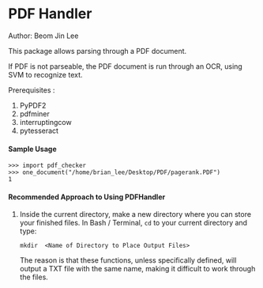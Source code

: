 # PDF Handler

Author: Beom Jin Lee

This package allows parsing through a PDF document.

If PDF is not parseable, the PDF document is run through an OCR, using SVM to recognize text.

Prerequisites :
1. PyPDF2
2. pdfminer
3. interruptingcow
4. pytesseract

#### Sample Usage
```
>>> import pdf_checker
>>> one_document("/home/brian_lee/Desktop/PDF/pagerank.PDF")
1
```

#### Recommended Approach to Using PDFHandler
1. Inside the current directory, make a new directory where you can store your finished files. In Bash / Terminal, `cd` to your current directory and type:

    ```mkdir  <Name of Directory to Place Output Files>```

    The reason is that these functions, unless specifically defined, will output a TXT file with the same name, making it difficult to work through the files.
